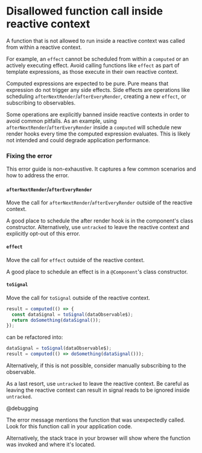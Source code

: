 # Disallowed function call inside reactive context

A function that is not allowed to run inside a reactive context was called from within a reactive context.

For example, an `effect` cannot be scheduled from within a `computed` or an actively executing effect.
Avoid calling functions like `effect` as part of template expressions, as those execute in their own reactive context.

Computed expressions are expected to be pure.
Pure means that expression do not trigger any side effects.
Side effects are operations like scheduling `afterNextRender`/`afterEveryRender`, creating a new `effect`, or subscribing to observables.

Some operations are explicitly banned inside reactive contexts in order to avoid common pitfalls.
As an example, using `afterNextRender`/`afterEveryRender` inside a `computed` will schedule new render hooks every time the computed expression evaluates.
This is likely not intended and could degrade application performance.

### Fixing the error

This error guide is non-exhaustive.
It captures a few common scenarios and how to address the error.

#### `afterNextRender`/`afterEveryRender`
Move the call for `afterNextRender`/`afterEveryRender` outside of the reactive context.

A good place to schedule the after render hook is in the component's class constructor.
Alternatively, use `untracked` to leave the reactive context and explicitly opt-out of this error.

#### `effect`
Move the call for `effect` outside of the reactive context.

A good place to schedule an effect is in a `@Component`'s class constructor.

#### `toSignal`
Move the call for `toSignal` outside of the reactive context.

```typescript
result = computed(() => {
  const dataSignal = toSignal(dataObservable$);
  return doSomething(dataSignal());
});
```

can be refactored into:

```typescript
dataSignal = toSignal(dataObservable$);
result = computed(() => doSomething(dataSignal()));
```

Alternatively, if this is not possible, consider manually subscribing to the observable.

As a last resort, use `untracked` to leave the reactive context.
Be careful as leaving the reactive context can result in signal reads to be ignored inside `untracked`.

@debugging

The error message mentions the function that was unexpectedly called.
Look for this function call in your application code.

Alternatively, the stack trace in your browser will show where the function was invoked and where it's located.

